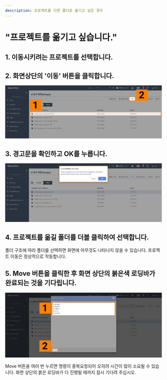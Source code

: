 ```yaml
---
description: 프로젝트를 다른 폴더로 옮기고 싶은 경우
---
```


# "프로젝트를 옮기고 싶습니다."

## 1. 이동시키려는 프로젝트를 선택합니다. 

## 2. 화면상단의 '이동' 버튼을 클릭합니다. 

![](../.gitbook/assets/image%20%2842%29.png)

## 3. 경고문을 확인하고 OK를 누릅니다. 

![](../.gitbook/assets/image%20%28162%29.png)

## 4. 프로젝트를 옮길 폴더를 더블 클릭하여 선택합니다. 

폴더 구조에 따라 폴더를 선택하면 화면에 아무것도 나타나지 않을 수 있습니다. 프로젝트 이동은 정상적으로 작동합니다.  

## 5. Move 버튼을 클릭한 후  화면 상단의 붉은색 로딩바가 완료되는 것을 기다립니다. 

![](../.gitbook/assets/image%20%28161%29.png)

Move 버튼을 여러 번 누르면 명령이 중복요청되어 오히려 시간이 많이 소요될 수 있습니다. 화면 상단의 붉은 로딩바가 다 진행될 때까지 잠시 기다려 주십시오. 

